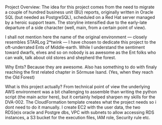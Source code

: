 Project Overview:
The idea for this project comes from the need to migrate a couple of hundred business unit (BU) reports, originally written in Oracle SQL (but needed as PostgreSQL),
scheduled on a Red Hat server managed by a heroic support team. The storyline intensified due to the early-late departure of a side character (well, main, from a certain point of view).

I shall not mention here the name of the original environment — closely resembles STARLog 2*twink — I have chosen to dedicate this project to the oft-underrated Ents of Middle-earth. 
While I understand the sentiment toward dwarfs, elves and so on nobody is as awesome as the Ent folks who can walk, talk about old stores and shepherd the forest.

Why Ents?
Because they are awesome. Also has something to do with finaly reaching the first related chapter in Sõrmuse Isand.  (Yes, when they reach the Old Forest)

What is this project actually?
From technical point of view the underlying AWS environment was a bit challenging to assemble than writing the python script (the main actor here), 
but it certainly helped sharpen my skills for the DVA-002. The CloudFormation template creates what the project needs so i dont need to do it manually.
I create EC2 with the user data, the two RDS(e)s oracle and Postgre dbs, VPC with subnets to allow accessing RDS instances, a S3 bucket for the execution files, IAM role, Security rule etc.
